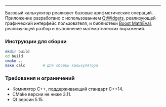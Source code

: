 ---

Базовый калькулятор реализует базовые арифметические операций. Приложение
разработано с использованием
[QtWidgets](https://doc.qt.io/qt-5.15/qtwidgets-index.html), реализующей
графический интерфейс пользователя, и библиотеки
[Boost MathEval](https://github.com/hmenke/boost_matheval), реализующей разбор
и выполнение математических выражений.

### Инструкции для сборки

```bash
mkdir build
cd build
cmake ..
make calc        # Для сборки калькулятора
```

### Требования и ограничений

* Комилятор С++, поддерживающий стандарт C++14.
* CMake версии не ниже 3.11.
* Qt версии 5.15.
